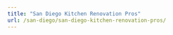 ```yaml
---
title: "San Diego Kitchen Renovation Pros"
url: /san-diego/san-diego-kitchen-renovation-pros/
---
```


